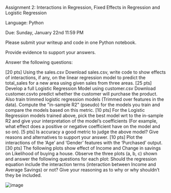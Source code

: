 Assignment 2: Interactions in Regression, Fixed Effects in Regression and Logistic Regression

Language: Python

Due: Sunday, January 22nd 11:59 PM

 

Please submit your writeup and code in one Python notebook.

Provide evidence to support your answers. 

 

Answer the following questions:

[20 pts] Using the sales.csv Download sales.csv, write code to show effects of interactions, if any, on the linear regression model to predict the total_sales for a new area using given sales from three areas.
[25 pts] Develop a full Logistic Regression Model using customer.csv Download customer.csvto predict whether the customer will purchase the product. Also train trimmed logistic regression models (Trimmed over features in the data). Compute the "in-sample R2" (pseudo) for the models you train and compare the models based on this metric.
[10 pts] For the Logistic Regression models trained above, pick the best model wrt to the in-sample R2 and give your interpretation of the model’s coefficients (For example, what effect does a positive or negative coefficient have on the model and so on).
[5 pts] Is accuracy a good metric to judge the above model? Give reasons and alternatives to support your answer.
[10 pts] Plot the interactions of the ‘Age’ and ‘Gender’ features with the ‘Purchased’ output. 
[30 pts] The following plots show effect of Income and Change in savings on Likelihood of buying a house. Observe the three plots (a, b, c) shown and answer the following questions for each plot:
Should the regression equation include the interaction terms (interaction between Income and Average Savings) or not?
Give your reasoning as to why or why shouldn’t they be included.

![image](https://user-images.githubusercontent.com/123327239/230827483-f5475dba-0a18-4a7c-83c2-dc2f7305d12c.png)
